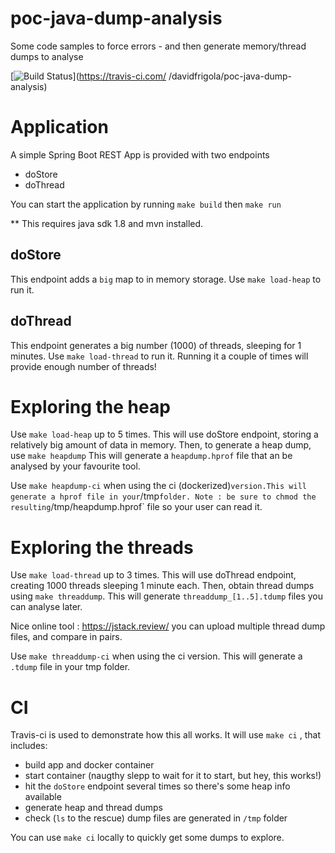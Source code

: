 # poc-java-dump-analysis

Some code samples to force errors - and then generate memory/thread dumps to analyse

[![Build Status](https://travis-ci.com/davidfrigola/poc-java-dump-analysis.svg?branch=master)](https://travis-ci.com/ /davidfrigola/poc-java-dump-analysis)

# Application

A simple Spring Boot REST App is provided with two endpoints
* doStore
* doThread

You can start the application by running `make build` then `make run`

** This requires java sdk 1.8 and mvn installed.

## doStore

This endpoint adds a `big` map to in memory storage. Use `make load-heap` to run it.


## doThread

This endpoint generates a big number (1000) of threads, sleeping for 1 minutes. Use `make load-thread` to run it.
Running it a couple of times will provide enough number of threads!

# Exploring the heap

Use `make load-heap` up to 5 times. This will use doStore endpoint, storing a relatively big amount of data in memory. Then, to generate a heap dump, use `make heapdump`
This will generate a `heapdump.hprof` file that an be analysed by your favourite tool.

Use `make heapdump-ci` when using the ci (dockerized)` version.This will generate a hprof file in your `/tmp` folder.
Note : be sure to chmod the resulting `/tmp/heapdump.hprof` file so your user can read it.


# Exploring the threads

Use `make load-thread` up to 3 times. This will use doThread endpoint, creating 1000 threads sleeping 1 minute each.
Then, obtain thread dumps using `make threaddump`.
This will generate `threaddump_[1..5].tdump` files you can analyse later.

Nice online tool : https://jstack.review/ you can upload multiple thread dump files, and compare in pairs.

Use `make threaddump-ci` when using the ci version. This will generate a `.tdump` file in your tmp folder.

# CI

Travis-ci is used to demonstrate how this all works.
It will use `make ci` , that includes:

* build app and docker container
* start container (naugthy slepp to wait for it to start, but hey, this works!)
* hit the `doStore` endpoint several times so there's some heap info available
* generate heap and thread dumps
* check (`ls` to the rescue) dump files are generated in `/tmp` folder

You can use `make ci` locally to quickly get some dumps to explore.


